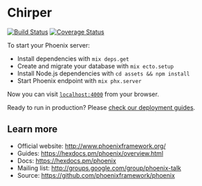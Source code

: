 # Chirper
[![Build Status](https://semaphoreci.com/api/v1/maneeshbabu/chirper/branches/master/shields_badge.svg)](https://semaphoreci.com/maneeshbabu/chirper)
[![Coverage Status](https://coveralls.io/repos/github/maneeshbabu/chirper/badge.svg?branch=master)](https://coveralls.io/github/maneeshbabu/chirper)

To start your Phoenix server:

  * Install dependencies with `mix deps.get`
  * Create and migrate your database with `mix ecto.setup`
  * Install Node.js dependencies with `cd assets && npm install`
  * Start Phoenix endpoint with `mix phx.server`

Now you can visit [`localhost:4000`](http://localhost:4000) from your browser.

Ready to run in production? Please [check our deployment guides](https://hexdocs.pm/phoenix/deployment.html).

## Learn more

  * Official website: http://www.phoenixframework.org/
  * Guides: https://hexdocs.pm/phoenix/overview.html
  * Docs: https://hexdocs.pm/phoenix
  * Mailing list: http://groups.google.com/group/phoenix-talk
  * Source: https://github.com/phoenixframework/phoenix
